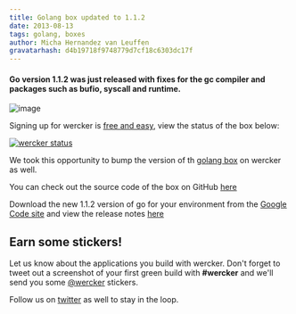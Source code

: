 ```yaml
---
title: Golang box updated to 1.1.2
date: 2013-08-13
tags: golang, boxes
author: Micha Hernandez van Leuffen
gravatarhash: d4b19718f9748779d7cf18c6303dc17f
---
```


<h4 class="subheader">
Go version <strong>1.1.2</strong> was just released with fixes for the gc compiler and packages such as bufio, syscall and runtime.
</h4>

![image](http://f.cl.ly/items/3R3H1w002b1O361h0g0m/26160769-AAB8-401D-9A06-2195288CFD74.jpg)

Signing up for wercker is [free and easy](https://app.wercker.com/users/new/), view the status of the box below:

[![wercker status](https://app.wercker.com/status/cb0eb61be1b3e5bb4bc2c475d2c3e7c8/m "wercker status")](https://app.wercker.com/project/bykey/cb0eb61be1b3e5bb4bc2c475d2c3e7c8)

We took this opportunity to bump the version of th [golang box](https://app.wercker.com/#applications/51ad0329c67e056078000876/tab/details) on wercker as well.

You can check out the source code of the box on GitHub [here](https://github.com/wercker/box-golang)

Download the new 1.1.2 version of go for your environment from the [Google Code site](https://code.google.com/p/go/downloads/list) and view the release notes [here](http://golang.org/doc/devel/release.html)

## Earn some stickers!

Let us know about the applications you build with wercker. Don't forget to tweet out a screenshot of your first green build with **#wercker** and we'll send you some [@wercker](http://twitter.com/wercker) stickers.

Follow us on [twitter](http://twitter.com/wercker) as well to stay in the loop.